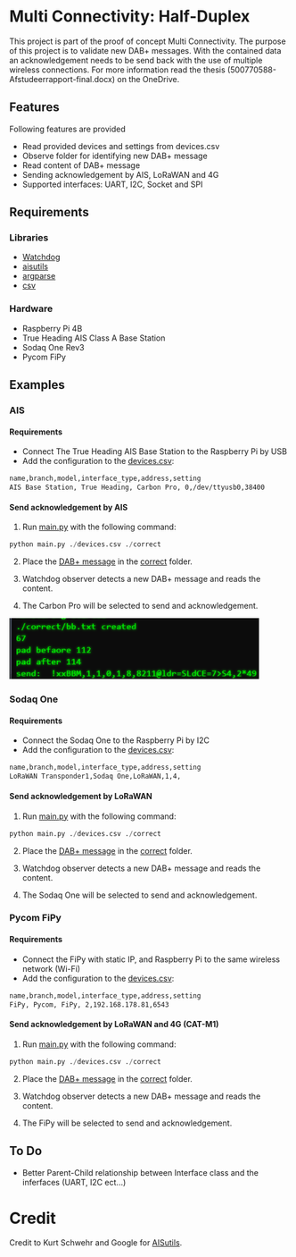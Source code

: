 # Multi Connectivity: Half-Duplex

This project is part of the proof of concept Multi Connectivity. The purpose of this project is to validate
new DAB+ messages. With the contained data an acknowledgement needs to be send back with
the use of multiple wireless connections. For more information read the thesis (500770588-Afstudeerrapport-final.docx) on the OneDrive.

## Features

Following features are provided

- Read provided devices and settings from devices.csv
- Observe folder for identifying new DAB+ message
- Read content of DAB+ message
- Sending acknowledgement by AIS, LoRaWAN and 4G
- Supported interfaces: UART, I2C, Socket and SPI

## Requirements

### Libraries

- [Watchdog](https://pypi.org/project/watchdog/)
- [aisutils](https://github.com/schwehr/noaadata) 
- [argparse](https://docs.python.org/3/library/argparse.html)
- [csv](https://docs.python.org/3/library/csv.html)


### Hardware

- Raspberry Pi 4B
- True Heading AIS Class A Base Station
- Sodaq One Rev3
- Pycom FiPy

## Examples

### AIS

#### Requirements
- Connect The True Heading AIS Base Station to the Raspberry Pi by USB
- Add the configuration to the [devices.csv](devices.csv):
````text
name,branch,model,interface_type,address,setting
AIS Base Station, True Heading, Carbon Pro, 0,/dev/ttyusb0,38400
````

#### Send acknowledgement by AIS



1. Run [main.py](main.py) with the following command:
````python
python main.py ./devices.csv ./correct
````

2. Place the [DAB+ message](correct/dabbericht.txt) in the [correct](correct) folder.

3. Watchdog observer detects a new DAB+ message and reads the content.
   
4. The Carbon Pro will be selected to send and acknowledgement.

![alt terminal](images/terminal.png)

### Sodaq One

#### Requirements
- Connect the Sodaq One to the Raspberry Pi by I2C
- Add the configuration to the [devices.csv](devices.csv):
````text
name,branch,model,interface_type,address,setting
LoRaWAN Transponder1,Sodaq One,LoRaWAN,1,4,
````

#### Send acknowledgement by LoRaWAN



1. Run [main.py](main.py) with the following command:
````python
python main.py ./devices.csv ./correct
````

2. Place the [DAB+ message](correct/dabbericht.txt) in the [correct](correct) folder.

3. Watchdog observer detects a new DAB+ message and reads the content.
   
4. The Sodaq One will be selected to send and acknowledgement.

### Pycom FiPy

#### Requirements
- Connect the FiPy with static IP, and Raspberry Pi to the same wireless network (Wi-Fi)
- Add the configuration to the [devices.csv](devices.csv):
````text
name,branch,model,interface_type,address,setting
FiPy, Pycom, FiPy, 2,192.168.178.81,6543
````

#### Send acknowledgement by LoRaWAN and 4G (CAT-M1)



1. Run [main.py](main.py) with the following command:
````python
python main.py ./devices.csv ./correct
````

2. Place the [DAB+ message](correct/dabbericht.txt) in the [correct](correct) folder.

3. Watchdog observer detects a new DAB+ message and reads the content.
   
4. The FiPy will be selected to send and acknowledgement.

## To Do

- Better Parent-Child relationship between Interface class and the inferfaces (UART, I2C ect...)

# Credit
Credit to Kurt Schwehr and Google for [AISutils](https://github.com/schwehr/noaadata).

